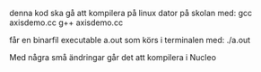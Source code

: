 denna kod ska gå att kompilera på linux dator på skolan med:
gcc axisdemo.cc
g++ axisdemo.cc

får en binarfil executable a.out som körs i terminalen med:
./a.out

Med några små ändringar går det att kompilera i Nucleo
